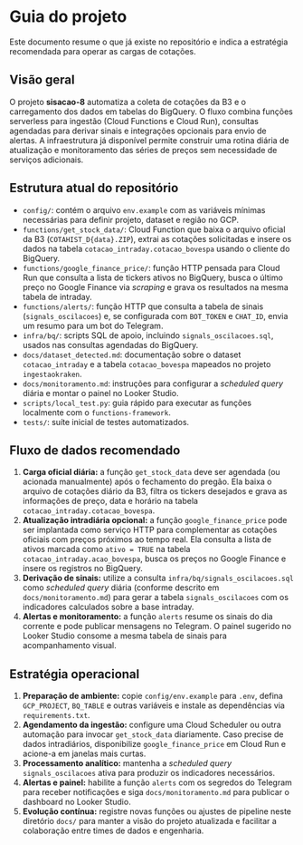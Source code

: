 # Guia do projeto

Este documento resume o que já existe no repositório e indica a estratégia recomendada para operar as cargas de cotações.

## Visão geral

O projeto **sisacao-8** automatiza a coleta de cotações da B3 e o carregamento dos dados em tabelas do BigQuery. O fluxo combina
funções serverless para ingestão (Cloud Functions e Cloud Run), consultas agendadas para derivar sinais e integrações opcionais
para envio de alertas. A infraestrutura já disponível permite construir uma rotina diária de atualização e monitoramento das
séries de preços sem necessidade de serviços adicionais.

## Estrutura atual do repositório

- `config/`: contém o arquivo `env.example` com as variáveis mínimas necessárias para definir projeto, dataset e região no GCP.
- `functions/get_stock_data/`: Cloud Function que baixa o arquivo oficial da B3 (`COTAHIST_D{data}.ZIP`), extrai as cotações
  solicitadas e insere os dados na tabela `cotacao_intraday.cotacao_bovespa` usando o cliente do BigQuery.
- `functions/google_finance_price/`: função HTTP pensada para Cloud Run que consulta a lista de tickers ativos no BigQuery,
  busca o último preço no Google Finance via *scraping* e grava os resultados na mesma tabela de intraday.
- `functions/alerts/`: função HTTP que consulta a tabela de sinais (`signals_oscilacoes`) e, se configurada com `BOT_TOKEN` e
  `CHAT_ID`, envia um resumo para um bot do Telegram.
- `infra/bq/`: scripts SQL de apoio, incluindo `signals_oscilacoes.sql`, usados nas consultas agendadas do BigQuery.
- `docs/dataset_detected.md`: documentação sobre o dataset `cotacao_intraday` e a tabela `cotacao_bovespa` mapeados no
  projeto `ingestaokraken`.
- `docs/monitoramento.md`: instruções para configurar a *scheduled query* diária e montar o painel no Looker Studio.
- `scripts/local_test.py`: guia rápido para executar as funções localmente com o `functions-framework`.
- `tests/`: suíte inicial de testes automatizados.

## Fluxo de dados recomendado

1. **Carga oficial diária:** a função `get_stock_data` deve ser agendada (ou acionada manualmente) após o fechamento do pregão.
   Ela baixa o arquivo de cotações diário da B3, filtra os tickers desejados e grava as informações de preço, data e horário na
   tabela `cotacao_intraday.cotacao_bovespa`.
2. **Atualização intradiária opcional:** a função `google_finance_price` pode ser implantada como serviço HTTP para complementar
   as cotações oficiais com preços próximos ao tempo real. Ela consulta a lista de ativos marcada como `ativo = TRUE` na tabela
   `cotacao_intraday.acao_bovespa`, busca os preços no Google Finance e insere os registros no BigQuery.
3. **Derivação de sinais:** utilize a consulta `infra/bq/signals_oscilacoes.sql` como *scheduled query* diária (conforme descrito
   em `docs/monitoramento.md`) para gerar a tabela `signals_oscilacoes` com os indicadores calculados sobre a base intraday.
4. **Alertas e monitoramento:** a função `alerts` resume os sinais do dia corrente e pode publicar mensagens no Telegram. O painel
   sugerido no Looker Studio consome a mesma tabela de sinais para acompanhamento visual.

## Estratégia operacional

1. **Preparação de ambiente:** copie `config/env.example` para `.env`, defina `GCP_PROJECT`, `BQ_TABLE` e outras variáveis e
   instale as dependências via `requirements.txt`.
2. **Agendamento da ingestão:** configure uma Cloud Scheduler ou outra automação para invocar `get_stock_data` diariamente.
   Caso precise de dados intradiários, disponibilize `google_finance_price` em Cloud Run e acione-a em janelas mais curtas.
3. **Processamento analítico:** mantenha a *scheduled query* `signals_oscilacoes` ativa para produzir os indicadores necessários.
4. **Alertas e painel:** habilite a função `alerts` com os segredos do Telegram para receber notificações e siga `docs/monitoramento.md`
   para publicar o dashboard no Looker Studio.
5. **Evolução contínua:** registre novas funções ou ajustes de pipeline neste diretório `docs/` para manter a visão do projeto
   atualizada e facilitar a colaboração entre times de dados e engenharia.


